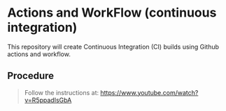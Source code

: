 # Actions and WorkFlow (continuous integration)
This repository will create Continuous Integration (CI) builds using Github actions and workflow.

## Procedure
> Follow the instructions at: https://www.youtube.com/watch?v=R5ppadIsGbA
